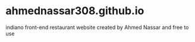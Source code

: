 # ahmednassar308.github.io
indiano front-end restaurant website
created by Ahmed Nassar and free to use
